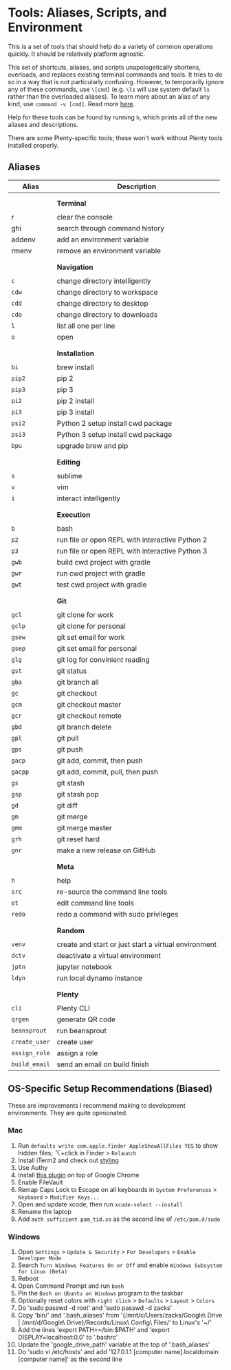# Tools: Aliases, Scripts, and Environment
This is a set of tools that should help do a variety of common operations quickly. It should be relatively platform agnostic.

This set of shortcuts, aliases, and scripts unapologetically shortens, overloads, and replaces existing terminal commands and tools. 
It tries to do so in a way that is not particularly confusing. 
However, to temporarily ignore any of these commands, use `\[cmd]` (e.g. `\ls` will use system default `ls` rather than the overloaded aliases). 
To learn more about an alias of any kind, use `command -v [cmd]`. Read more [here](https://www.cyberciti.biz/faq/ignore-shell-aliases-functions-when-running-command/).

Help for these tools can be found by running `h`, which prints all of the new aliases and descriptions.

There are some Plenty-specific tools; these won't work without Plenty tools installed properly.


## Aliases
Alias | Description
--- | ---
| | |
| | |
| | **Terminal** |
| | |
r | clear the console
ghi | search through command history
addenv | add an environment variable
rmenv | remove an environment variable
| | |
| | |
| | **Navigation** |
| | |
| `c` | change directory intelligently |
| `cdw` | change directory to workspace |
| `cdd` | change directory to desktop |
| `cdo` | change directory to downloads |
| `l` | list all one per line |
| `o` | open |
| | |
| | |
| | **Installation** |
| | |
| `bi` | brew install |
| `pip2` | pip 2 |
| `pip3` | pip 3 |
| `pi2` | pip 2 install |
| `pi3` | pip 3 install |
| `psi2` | Python 2 setup install cwd package |
| `psi3` | Python 3 setup install cwd package |
| `bpu` | upgrade brew and pip |
| | |
| | |
| | **Editing** |
| | |
| `s` | sublime |
| `v` | vim |
| `i` | interact intelligently |
| | |
| | |
| | **Execution** |
| | |
| `b` | bash |
| `p2` | run file or open REPL with interactive Python 2 |
| `p3` | run file or open REPL with interactive Python 3 |
| `gwb` | build cwd project with gradle |
| `gwr` | run cwd project with gradle |
| `gwt` | test cwd project with gradle |
| | |
| | |
| | **Git** |
| | |
| `gcl` | git clone for work |
| `gclp` | git clone for personal |
| `gsew` | git set email for work |
| `gsep` | git set email for personal |
| `glg` | git log for convinient reading |
| `gst` | git status |
| `gba` | git branch all |
| `gc` | git checkout |
| `gcm` | git checkout master |
| `gcr` | git checkout remote |
| `gbd` | git branch delete |
| `gpl` | git pull |
| `gps` | git push |
| `gacp` | git add, commit, then push |
| `gacpp` | git add, commit, pull, then push |
| `gs` | git stash |
| `gsp` | git stash pop |
| `gd` | git diff |
| `gm` | git merge |
| `gmm` | git merge master |
| `grh` | git reset hard |
| `gnr` | make a new release on GitHub |
| | |
| | |
| | **Meta** |
| | |
| `h` | help |
| `src` | re-source the command line tools |
| `et` | edit command line tools |
| `redo` | redo a command with sudo privileges |
| | |
| | |
| | **Random** |
| | |
| `venv` | create and start or just start a virtual environment |
| `dctv` | deactivate a virtual environment |
| `jptn` | jupyter notebook |
| `ldyn` | run local dynamo instance |
| | |
| | |
| | **Plenty** |
| | |
| `cli` | Plenty CLI |
| `qrgen` | generate QR code |
| `beansprout` | run beansprout |
| `create_user` | create user |
| `assign_role` | assign a role |
| `build_email` | send an email on build finish |


## OS-Specific Setup Recommendations (Biased)
These are improvements I recommend making to development environments. They are quite opinionated.

### Mac
1. Run `defaults write com.apple.finder AppleShowAllFiles YES` to show hidden files; ⌥+click in Finder > `Relaunch`
1. Install iTerm2 and check out [styling](https://gist.github.com/kevin-smets/8568070)
1. Use Authy
1. Install [this plugin](https://github.com/yczeng/hackernews-newsfeed) on top of Google Chrome
1. Enable FileVault
1. Remap Caps Lock to Escape on all keyboards in `System Preferences` > `Keyboard` > `Modifier Keys...`
1. Open and update xcode, then run `xcode-select --install`
1. Rename the laptop
1. Add `auth sufficient pam_tid.so` as the second line of `/etc/pam.d/sudo`

### Windows
1. Open `Settings` > `Update & Security` > `For Developers` > `Enable Developer Mode`
1. Search `Turn Windows Features On or Off` and enable `Windows Subsystem for Linux (Beta)`
1. Reboot
1. Open Command Prompt and run `bash`
1. Pin the `Bash on Ubuntu on Windows` program to the taskbar
1. Optionally reset colors with `right click` > `Defaults` > `Layout` > `Colors`
1. Do 'sudo passwd -d root' and 'sudo passwd -d zacks'
1. Copy 'bin/' and '.bash_aliases' from '{/mnt/c/Users/zacks/Google\ Drive | /mnt/d/Google\ Drive}/Records/Linux\ Config\ Files/' to Linux's '~/'
1. Add the lines 'export PATH=~/bin:$PATH' and 'export DISPLAY=localhost:0.0' to '.bashrc'
1. Update the 'google_drive_path' variable at the top of '.bash_aliases'
1. Do 'sudo vi /etc/hosts' and add '127.0.1.1 [computer name].localdomain [computer name]' as the second line
